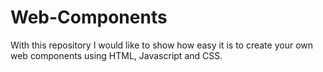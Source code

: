 # Web-Components
With this repository I would like to show how easy it is to create your own web components using HTML, Javascript and CSS.
